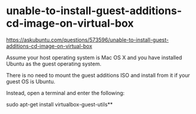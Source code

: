 # unable-to-install-guest-additions-cd-image-on-virtual-box
https://askubuntu.com/questions/573596/unable-to-install-guest-additions-cd-image-on-virtual-box

Assume your host operating system is Mac OS X and you have installed Ubuntu as the guest operating system.

There is no need to mount the guest additions ISO and install from it if your guest OS is Ubuntu.

Instead, open a terminal and enter the following:
 
 sudo apt-get install virtualbox-guest-utils**
